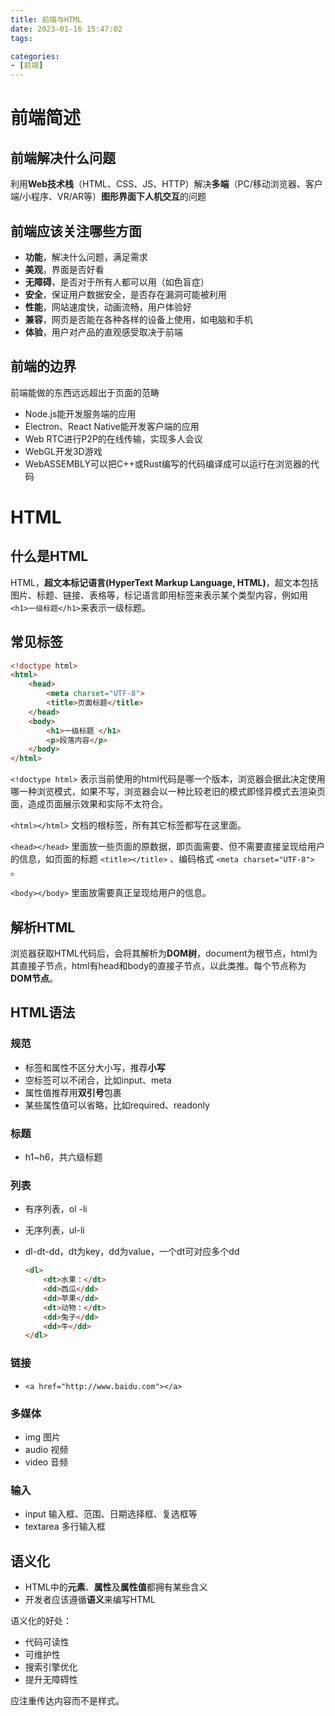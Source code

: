 ```yaml
---
title: 前端与HTML
date: 2023-01-16 15:47:02
tags:

categories:
- [前端]
---
```


# 前端简述

## 前端解决什么问题

利用**Web技术栈**（HTML、CSS、JS、HTTP）解决**多端**（PC/移动浏览器、客户端/小程序、VR/AR等）**图形界面下人机交互**的问题

## 前端应该关注哪些方面

- **功能**，解决什么问题，满足需求
- **美观**，界面是否好看
- **无障碍**，是否对于所有人都可以用（如色盲症）
- **安全**，保证用户数据安全，是否存在漏洞可能被利用
- **性能**，网站速度快，动画流畅，用户体验好
- **兼容**，网页是否能在各种各样的设备上使用，如电脑和手机
- **体验**，用户对产品的直观感受取决于前端

## 前端的边界

前端能做的东西远远超出于页面的范畴

- Node.js能开发服务端的应用
- Electron、React Native能开发客户端的应用
- Web RTC进行P2P的在线传输，实现多人会议
- WebGL开发3D游戏
- WebASSEMBLY可以把C++或Rust编写的代码编译成可以运行在浏览器的代码

# HTML

## 什么是HTML

HTML，**超文本标记语言(HyperText Markup Language, HTML)**，超文本包括图片、标题、链接、表格等，标记语言即用标签来表示某个类型内容，例如用`<h1>一级标题</h1>`来表示一级标题。

## 常见标签

```html
<!doctype html>
<html>
    <head>
        <meta charset="UTF-8">
        <title>页面标题</title>
    </head>
    <body>
        <h1>一级标题 </h1>
        <p>段落内容</p>
    </body>
</html>
```



`<!doctype html>` 表示当前使用的html代码是哪一个版本，浏览器会据此决定使用哪一种浏览模式，如果不写，浏览器会以一种比较老旧的模式即怪异模式去渲染页面，造成页面展示效果和实际不太符合。

`<html></html>` 文档的根标签，所有其它标签都写在这里面。

`<head></head>` 里面放一些页面的原数据，即页面需要、但不需要直接呈现给用户的信息，如页面的标题 `<title></title>` 、编码格式 `<meta charset="UTF-8">` 。

`<body></body>` 里面放需要真正呈现给用户的信息。

## 解析HTML

浏览器获取HTML代码后，会将其解析为**DOM树**，document为根节点，html为其直接子节点，html有head和body的直接子节点，以此类推。每个节点称为**DOM节点**。

## HTML语法

### 规范

- 标签和属性不区分大小写，推荐**小写**
- 空标签可以不闭合，比如input、meta
- 属性值推荐用**双引号**包裹
- 某些属性值可以省略，比如required、readonly

### 标题

- h1~h6，共六级标题

### 列表

- 有序列表，ol -li

- 无序列表，ul-li

- dl-dt-dd，dt为key，dd为value，一个dt可对应多个dd

  ```html
  <dl>
      <dt>水果：</dt>
      <dd>西瓜</dd>
      <dd>苹果</dd>
      <dt>动物：</dt>
      <dd>兔子</dd>
      <dd>牛</dd>
  </dl>
  ```

  

### 链接

- `<a href="http://www.baidu.com"></a>`

### 多媒体

- img 图片
- audio 视频
- video 音频

### 输入

- input 输入框、范围、日期选择框、复选框等
- textarea 多行输入框

## 语义化

- HTML中的**元素**、**属性**及**属性值**都拥有某些含义
- 开发者应该遵循**语义**来编写HTML

语义化的好处：

- 代码可读性
- 可维护性
- 搜索引擎优化
- 提升无障碍性

应注重传达内容而不是样式。

